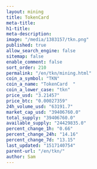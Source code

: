 ```yaml
---
layout: mining
title: TokenCard
meta-title: 
h1-title: 
meta-description: 
image: "/media/1383157/tkn.png"
published: true
allow_search_engine: false
sitemap: false
enable_comment: false
sort_order: 210
permalink: "/en/tkn/mining.html"
coin_a_symbol: "TKN"
coin_a_name: "TokenCard  "
coin_a_lower_case: "tkn"
price_usd: "3.21457"
price_btc: "0.00027359"
24h_volume_usd: "63191.7"
market_cap_usd: "39406760.0"
total_supply: "39406760.0"
available_supply: "24429835.0"
percent_change_1h: "0.66"
percent_change_24h: "14.16"
percent_change_7d: "13.15"
last_updated: "1517140754"
parent-url: "/en/tkn/"
author: Sam
---
```


